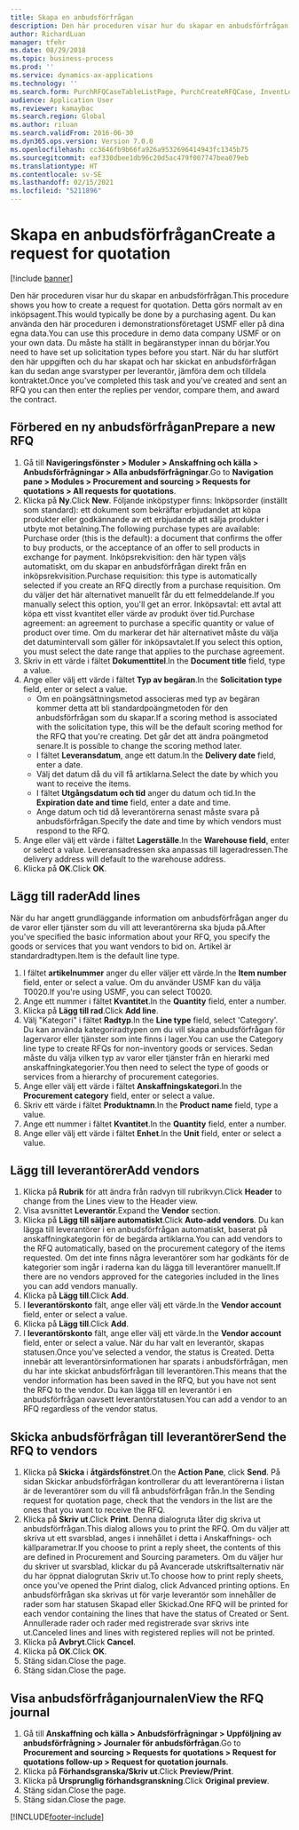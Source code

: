 ```yaml
---
title: Skapa en anbudsförfrågan
description: Den här proceduren visar hur du skapar en anbudsförfrågan.
author: RichardLuan
manager: tfehr
ms.date: 08/29/2018
ms.topic: business-process
ms.prod: ''
ms.service: dynamics-ax-applications
ms.technology: ''
ms.search.form: PurchRFQCaseTableListPage, PurchCreateRFQCase, InventLocationIdLookup, PurchRFQCaseTable, InventItemIdLookupSimple, EcoResCategorySingleLookup, UnitOfMeasureLookup, PurchRFQEditLines, PurchRFQEditLinesPrintOptions, VendRFQJournal, SrsReportViewerForm
audience: Application User
ms.reviewer: kamaybac
ms.search.region: Global
ms.author: riluan
ms.search.validFrom: 2016-06-30
ms.dyn365.ops.version: Version 7.0.0
ms.openlocfilehash: cc3646fb9b66fa926a9532696414943fc1345b75
ms.sourcegitcommit: eaf330dbee1db96c20d5ac479f007747bea079eb
ms.translationtype: HT
ms.contentlocale: sv-SE
ms.lasthandoff: 02/15/2021
ms.locfileid: "5211896"
---
```

# <a name="create-a-request-for-quotation"></a><span data-ttu-id="50472-103">Skapa en anbudsförfrågan</span><span class="sxs-lookup"><span data-stu-id="50472-103">Create a request for quotation</span></span>

[!include [banner](../../includes/banner.md)]

<span data-ttu-id="50472-104">Den här proceduren visar hur du skapar en anbudsförfrågan.</span><span class="sxs-lookup"><span data-stu-id="50472-104">This procedure shows you how to create a request for quotation.</span></span> <span data-ttu-id="50472-105">Detta görs normalt av en inköpsagent.</span><span class="sxs-lookup"><span data-stu-id="50472-105">This would typically be done by a purchasing agent.</span></span> <span data-ttu-id="50472-106">Du kan använda den här proceduren i demonstrationsföretaget USMF eller på dina egna data.</span><span class="sxs-lookup"><span data-stu-id="50472-106">You can use this procedure in demo data company USMF or on your own data.</span></span> <span data-ttu-id="50472-107">Du måste ha ställt in begäranstyper innan du börjar.</span><span class="sxs-lookup"><span data-stu-id="50472-107">You need to have set up solicitation types before you start.</span></span> <span data-ttu-id="50472-108">När du har slutfört den här uppgiften och du har skapat och har skickat en anbudsförfrågan kan du sedan ange svarstyper per leverantör, jämföra dem och tilldela kontraktet.</span><span class="sxs-lookup"><span data-stu-id="50472-108">Once you've completed this task and you've created and sent an RFQ you can then enter the replies per vendor, compare them, and award the contract.</span></span>


## <a name="prepare-a-new-rfq"></a><span data-ttu-id="50472-109">Förbered en ny anbudsförfrågan</span><span class="sxs-lookup"><span data-stu-id="50472-109">Prepare a new RFQ</span></span>
1. <span data-ttu-id="50472-110">Gå till **Navigeringsfönster > Moduler > Anskaffning och källa > Anbudsförfrågningar > Alla anbudsförfrågningar**.</span><span class="sxs-lookup"><span data-stu-id="50472-110">Go to **Navigation pane > Modules > Procurement and sourcing > Requests for quotations > All requests for quotations**.</span></span>
2. <span data-ttu-id="50472-111">Klicka på **Ny**.</span><span class="sxs-lookup"><span data-stu-id="50472-111">Click **New**.</span></span>
    <span data-ttu-id="50472-112">Följande inköpstyper finns: Inköpsorder (inställt som standard): ett dokument som bekräftar erbjudandet att köpa produkter eller godkännande av ett erbjudande att sälja produkter i utbyte mot betalning.</span><span class="sxs-lookup"><span data-stu-id="50472-112">The following purchase types are available: Purchase order (this is the default): a document that confirms the offer to buy products, or the acceptance of an offer to sell products in exchange for payment.</span></span> <span data-ttu-id="50472-113">Inköpsrekvisition: den här typen väljs automatiskt, om du skapar en anbudsförfrågan direkt från en inköpsrekvisition.</span><span class="sxs-lookup"><span data-stu-id="50472-113">Purchase requisition: this type is automatically selected if you create an RFQ directly from a purchase requisition.</span></span> <span data-ttu-id="50472-114">Om du väljer det här alternativet manuellt får du ett felmeddelande.</span><span class="sxs-lookup"><span data-stu-id="50472-114">If you manually select this option, you'll get an error.</span></span> <span data-ttu-id="50472-115">Inköpsavtal: ett avtal att köpa ett visst kvantitet eller värde av produkt över tid.</span><span class="sxs-lookup"><span data-stu-id="50472-115">Purchase agreement: an agreement to purchase a specific quantity or value of product over time.</span></span> <span data-ttu-id="50472-116">Om du markerar det här alternativet måste du välja det datumintervall som gäller för inköpsavtalet.</span><span class="sxs-lookup"><span data-stu-id="50472-116">If you select this option, you must select the date range that applies to the purchase agreement.</span></span>  
3. <span data-ttu-id="50472-117">Skriv in ett värde i fältet **Dokumenttitel**.</span><span class="sxs-lookup"><span data-stu-id="50472-117">In the **Document title** field, type a value.</span></span>
4. <span data-ttu-id="50472-118">Ange eller välj ett värde i fältet **Typ av begäran**.</span><span class="sxs-lookup"><span data-stu-id="50472-118">In the **Solicitation type** field, enter or select a value.</span></span>
    + <span data-ttu-id="50472-119">Om en poängsättningsmetod associeras med typ av begäran kommer detta att bli standardpoängmetoden för den anbudsförfrågan som du skapar.</span><span class="sxs-lookup"><span data-stu-id="50472-119">If a scoring method is associated with the solicitation type, this will be the default scoring method for the RFQ that you're creating.</span></span> <span data-ttu-id="50472-120">Det går det att ändra poängmetod senare.</span><span class="sxs-lookup"><span data-stu-id="50472-120">It is possible to change the scoring method later.</span></span>  
    + <span data-ttu-id="50472-121">I fältet **Leveransdatum**, ange ett datum.</span><span class="sxs-lookup"><span data-stu-id="50472-121">In the **Delivery date** field, enter a date.</span></span>  
    + <span data-ttu-id="50472-122">Välj det datum då du vill få artiklarna.</span><span class="sxs-lookup"><span data-stu-id="50472-122">Select the date by which you want to receive the items.</span></span>  
    + <span data-ttu-id="50472-123">I fältet **Utgångsdatum och tid** anger du datum och tid.</span><span class="sxs-lookup"><span data-stu-id="50472-123">In the **Expiration date and time** field, enter a date and time.</span></span>  
    + <span data-ttu-id="50472-124">Ange datum och tid då leverantörerna senast måste svara på anbudsförfrågan.</span><span class="sxs-lookup"><span data-stu-id="50472-124">Specify the date and time by which vendors must respond to the RFQ.</span></span>  
5. <span data-ttu-id="50472-125">Ange eller välj ett värde i fältet **Lagerställe**.</span><span class="sxs-lookup"><span data-stu-id="50472-125">In the **Warehouse field**, enter or select a value.</span></span> <span data-ttu-id="50472-126">Leveransadressen ska anpassas till lageradressen.</span><span class="sxs-lookup"><span data-stu-id="50472-126">The delivery address will default to the warehouse address.</span></span>  
6. <span data-ttu-id="50472-127">Klicka på **OK**.</span><span class="sxs-lookup"><span data-stu-id="50472-127">Click **OK**.</span></span>

## <a name="add-lines"></a><span data-ttu-id="50472-128">Lägg till rader</span><span class="sxs-lookup"><span data-stu-id="50472-128">Add lines</span></span>

<span data-ttu-id="50472-129">När du har angett grundläggande information om anbudsförfrågan anger du de varor eller tjänster som du vill att leverantörerna ska bjuda på.</span><span class="sxs-lookup"><span data-stu-id="50472-129">After you've specified the basic information about your RFQ, you specify the goods or services that you want vendors to bid on.</span></span> <span data-ttu-id="50472-130">Artikel är standardradtypen.</span><span class="sxs-lookup"><span data-stu-id="50472-130">Item is the default line type.</span></span>

1. <span data-ttu-id="50472-131">I fältet **artikelnummer** anger du eller väljer ett värde.</span><span class="sxs-lookup"><span data-stu-id="50472-131">In the **Item number** field, enter or select a value.</span></span> <span data-ttu-id="50472-132">Om du använder USMF kan du välja T0020.</span><span class="sxs-lookup"><span data-stu-id="50472-132">If you're using USMF, you can select T0020.</span></span>  
2. <span data-ttu-id="50472-133">Ange ett nummer i fältet **Kvantitet**.</span><span class="sxs-lookup"><span data-stu-id="50472-133">In the **Quantity** field, enter a number.</span></span>
3. <span data-ttu-id="50472-134">Klicka på **Lägg till rad**.</span><span class="sxs-lookup"><span data-stu-id="50472-134">Click **Add line**.</span></span>
4. <span data-ttu-id="50472-135">Välj "Kategori" i fältet **Radtyp**.</span><span class="sxs-lookup"><span data-stu-id="50472-135">In the **Line type** field, select 'Category'.</span></span> <span data-ttu-id="50472-136">Du kan använda kategoriradtypen om du vill skapa anbudsförfrågan för lagervaror eller tjänster som inte finns i lager.</span><span class="sxs-lookup"><span data-stu-id="50472-136">You can use the Category line type to create RFQs for non-inventory goods or services.</span></span> <span data-ttu-id="50472-137">Sedan måste du välja vilken typ av varor eller tjänster från en hierarki med anskaffningkategorier.</span><span class="sxs-lookup"><span data-stu-id="50472-137">You then need to select the type of goods or services from a hierarchy of procurement categories.</span></span>  
5. <span data-ttu-id="50472-138">Ange eller välj ett värde i fältet **Anskaffningskategori**.</span><span class="sxs-lookup"><span data-stu-id="50472-138">In the **Procurement category** field, enter or select a value.</span></span>
6. <span data-ttu-id="50472-139">Skriv ett värde i fältet **Produktnamn**.</span><span class="sxs-lookup"><span data-stu-id="50472-139">In the **Product name** field, type a value.</span></span>
7. <span data-ttu-id="50472-140">Ange ett nummer i fältet **Kvantitet**.</span><span class="sxs-lookup"><span data-stu-id="50472-140">In the **Quantity** field, enter a number.</span></span>
8. <span data-ttu-id="50472-141">Ange eller välj ett värde i fältet **Enhet**.</span><span class="sxs-lookup"><span data-stu-id="50472-141">In the **Unit** field, enter or select a value.</span></span>

## <a name="add-vendors"></a><span data-ttu-id="50472-142">Lägg till leverantörer</span><span class="sxs-lookup"><span data-stu-id="50472-142">Add vendors</span></span>
1. <span data-ttu-id="50472-143">Klicka på **Rubrik** för att ändra från radvyn till rubrikvyn.</span><span class="sxs-lookup"><span data-stu-id="50472-143">Click **Header** to change from the Lines view to the Header view.</span></span> 
2. <span data-ttu-id="50472-144">Visa avsnittet **Leverantör**.</span><span class="sxs-lookup"><span data-stu-id="50472-144">Expand the **Vendor** section.</span></span>
3. <span data-ttu-id="50472-145">Klicka på **Lägg till säljare automatiskt**.</span><span class="sxs-lookup"><span data-stu-id="50472-145">Click **Auto-add vendors**.</span></span> <span data-ttu-id="50472-146">Du kan lägga till leverantörer i en anbudsförfrågan automatiskt, baserat på anskaffningkategorin för de begärda artiklarna.</span><span class="sxs-lookup"><span data-stu-id="50472-146">You can add vendors to the RFQ automatically, based on the procurement category of the items requested.</span></span> <span data-ttu-id="50472-147">Om det inte finns några leverantörer som har godkänts för de kategorier som ingår i raderna kan du lägga till leverantörer manuellt.</span><span class="sxs-lookup"><span data-stu-id="50472-147">If there are no vendors approved for the categories included in the lines you can add vendors manually.</span></span>  
4. <span data-ttu-id="50472-148">Klicka på **Lägg till**.</span><span class="sxs-lookup"><span data-stu-id="50472-148">Click **Add**.</span></span>
5. <span data-ttu-id="50472-149">I **leverantörskonto** fält, ange eller välj ett värde.</span><span class="sxs-lookup"><span data-stu-id="50472-149">In the **Vendor account** field, enter or select a value.</span></span>
6. <span data-ttu-id="50472-150">Klicka på **Lägg till**.</span><span class="sxs-lookup"><span data-stu-id="50472-150">Click **Add**.</span></span>
7. <span data-ttu-id="50472-151">I **leverantörskonto** fält, ange eller välj ett värde.</span><span class="sxs-lookup"><span data-stu-id="50472-151">In the **Vendor account** field, enter or select a value.</span></span> <span data-ttu-id="50472-152">När du har valt en leverantör, skapas statusen.</span><span class="sxs-lookup"><span data-stu-id="50472-152">Once you've selected a vendor, the status is Created.</span></span> <span data-ttu-id="50472-153">Detta innebär att leverantörsinformationen har sparats i anbudsförfrågan, men du har inte skickat anbudsförfrågan till leverantören.</span><span class="sxs-lookup"><span data-stu-id="50472-153">This means that the vendor information has been saved in the RFQ, but you have not sent the RFQ to the vendor.</span></span> <span data-ttu-id="50472-154">Du kan lägga till en leverantör i en anbudsförfrågan oavsett leverantörstatusen.</span><span class="sxs-lookup"><span data-stu-id="50472-154">You can add a vendor to an RFQ regardless of the vendor status.</span></span>  

## <a name="send-the-rfq-to-vendors"></a><span data-ttu-id="50472-155">Skicka anbudsförfrågan till leverantörer</span><span class="sxs-lookup"><span data-stu-id="50472-155">Send the RFQ to vendors</span></span>
1. <span data-ttu-id="50472-156">Klicka på **Skicka** i **åtgärdsfönstret**.</span><span class="sxs-lookup"><span data-stu-id="50472-156">On the **Action Pane**, click **Send**.</span></span> <span data-ttu-id="50472-157">På sidan Skickar anbudsförfrågan kontrollerar du att leverantörerna i listan är de leverantörer som du vill få anbudsförfrågan från.</span><span class="sxs-lookup"><span data-stu-id="50472-157">In the Sending request for quotation page, check that the vendors in the list are the ones that you want to receive the RFQ.</span></span>  
2. <span data-ttu-id="50472-158">Klicka på **Skriv ut**.</span><span class="sxs-lookup"><span data-stu-id="50472-158">Click **Print**.</span></span> <span data-ttu-id="50472-159">Denna dialogruta låter dig skriva ut anbudsförfrågan.</span><span class="sxs-lookup"><span data-stu-id="50472-159">This dialog allows you to print the RFQ.</span></span> <span data-ttu-id="50472-160">Om du väljer att skriva ut ett svarsblad, anges i innehållet i detta i Anskaffnings- och källparametrar.</span><span class="sxs-lookup"><span data-stu-id="50472-160">If you choose to print a reply sheet, the contents of this are defined in Procurement and Sourcing parameters.</span></span> <span data-ttu-id="50472-161">Om du väljer hur du skriver ut svarsblad, klickar du på Avancerade utskriftsalternativ när du har öppnat dialogrutan Skriv ut.</span><span class="sxs-lookup"><span data-stu-id="50472-161">To choose how to print reply sheets, once you've opened the Print dialog, click Advanced printing options.</span></span> <span data-ttu-id="50472-162">En anbudsförfrågan ska skrivas ut för varje leverantör som innehåller de rader som har statusen Skapad eller Skickad.</span><span class="sxs-lookup"><span data-stu-id="50472-162">One RFQ will be printed for each vendor containing the lines that have the status of Created or Sent.</span></span> <span data-ttu-id="50472-163">Annullerade rader och rader med registrerade svar skrivs inte ut.</span><span class="sxs-lookup"><span data-stu-id="50472-163">Canceled lines and lines with registered replies will not be printed.</span></span>   
3. <span data-ttu-id="50472-164">Klicka på **Avbryt**.</span><span class="sxs-lookup"><span data-stu-id="50472-164">Click **Cancel**.</span></span>
4. <span data-ttu-id="50472-165">Klicka på **OK**.</span><span class="sxs-lookup"><span data-stu-id="50472-165">Click **OK**.</span></span>
5. <span data-ttu-id="50472-166">Stäng sidan.</span><span class="sxs-lookup"><span data-stu-id="50472-166">Close the page.</span></span>
6. <span data-ttu-id="50472-167">Stäng sidan.</span><span class="sxs-lookup"><span data-stu-id="50472-167">Close the page.</span></span>

## <a name="view-the-rfq-journal"></a><span data-ttu-id="50472-168">Visa anbudsförfråganjournalen</span><span class="sxs-lookup"><span data-stu-id="50472-168">View the RFQ journal</span></span>
1. <span data-ttu-id="50472-169">Gå till **Anskaffning och källa > Anbudsförfrågningar > Uppföljning av anbudsförfrågning > Journaler för anbudsförfrågan**.</span><span class="sxs-lookup"><span data-stu-id="50472-169">Go to **Procurement and sourcing > Requests for quotations > Request for quotations follow-up > Request for quotation journals**.</span></span>
2. <span data-ttu-id="50472-170">Klicka på **Förhandsgranska/Skriv ut**.</span><span class="sxs-lookup"><span data-stu-id="50472-170">Click **Preview/Print**.</span></span>
3. <span data-ttu-id="50472-171">Klicka på **Ursprunglig förhandsgranskning**.</span><span class="sxs-lookup"><span data-stu-id="50472-171">Click **Original preview**.</span></span>
4. <span data-ttu-id="50472-172">Stäng sidan.</span><span class="sxs-lookup"><span data-stu-id="50472-172">Close the page.</span></span>
5. <span data-ttu-id="50472-173">Stäng sidan.</span><span class="sxs-lookup"><span data-stu-id="50472-173">Close the page.</span></span>



[!INCLUDE[footer-include](../../../includes/footer-banner.md)]
